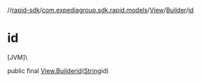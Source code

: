 //[rapid-sdk](../../../../index.md)/[com.expediagroup.sdk.rapid.models](../../index.md)/[View](../index.md)/[Builder](index.md)/[id](id.md)

# id

[JVM]\

public final [View.Builder](index.md)[id](id.md)([String](https://docs.oracle.com/javase/8/docs/api/java/lang/String.html)id)
